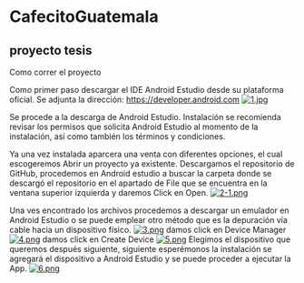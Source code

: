 # CafecitoGuatemala
proyecto tesis
------------------------
Como correr el proyecto 

Como primer paso descargar el IDE Android Estudio desde su plataforma oficial.
Se adjunta la dirección:
https://developer.android.com
[![1.jpg](https://i.postimg.cc/FzdsWB3v/1.jpg)](https://postimg.cc/64KXTzMb)

Se procede a la descarga de Android Estudio.
Instalación se recomienda revisar los permisos que solicita Android Estudio al momento de la instalación,
así como también los términos y condiciones.

Ya una vez instalada aparcera una venta con diferentes opciones, el cual escogeremos Abrir un proyecto ya existente. 
Descargamos el repositorio de GitHub, procedemos en Android estudio a buscar la carpeta donde se descargó el 
repositorio en el apartado de File que se encuentra en la ventana superior izquierda y daremos Click en Open.
[![2-1.png](https://i.postimg.cc/rFm9BxdX/2-1.png)](https://postimg.cc/Z0G339FV)

Una ves encontrado los archivos procedemos a descargar un emulador en Android Estudio o se puede emplear 
otro método que es la depuración vía cable hacia un dispositivo físico.
[![3.png](https://i.postimg.cc/N084LQJy/3.png)](https://postimg.cc/Y49gsBwk)
damos click en Device Manager
[![4.png](https://i.postimg.cc/pX9JzfcM/4.png)](https://postimg.cc/YhHFwWwd)
damos click en Create Device
[![5.png](https://i.postimg.cc/gJS36jv0/5.png)](https://postimg.cc/KkT16ZpX)
Elegimos el dispositivo que queremos después siguiente, siguiente esperémonos la instalación 
se agregará el dispositivo a Android Estudio y se puede proceder a ejecutar la App.
[![6.png](https://i.postimg.cc/5tRbDMJr/6.png)](https://postimg.cc/QB12WwHg)

